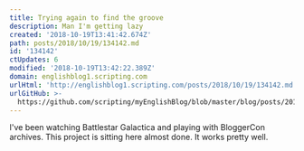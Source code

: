 ```yaml
---
title: Trying again to find the groove
description: Man I'm getting lazy
created: '2018-10-19T13:41:42.674Z'
path: posts/2018/10/19/134142.md
id: '134142'
ctUpdates: 6
modified: '2018-10-19T13:42:22.389Z'
domain: englishblog1.scripting.com
urlHtml: 'http://englishblog1.scripting.com/posts/2018/10/19/134142.md'
urlGitHub: >-
  https://github.com/scripting/myEnglishBlog/blob/master/blog/posts/2018/10/19/134142.md
---
```

I've been watching Battlestar Galactica and playing with BloggerCon archives. This project is sitting here almost done. It works pretty well.